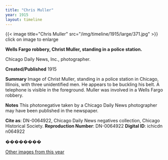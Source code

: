 ```yaml
---
title: "Chris Muller"
year: 1915
layout: timeline
---
```


{{< image title="Chris Muller" src="/img/timeline/1915/large/371.jpg" >}}
click on image to enlarge

__**Wells Fargo robbery, Christ Muller, standing in a police station.**__

Chicago Daily News, Inc., photographer.

**Created/Published**
1915

**Summary**
Image of Christ Muller, standing in a police station in Chicago, Illinois, with three unidentified men. He appears to be buckling his belt. A telephone is visible in the foreground. Muller was involved in a Wells Fargo robbery.

**Notes**
This photonegative taken by a Chicago Daily News photographer may have been published in the newspaper.

__Cite as__: DN-0064922, Chicago Daily News negatives collection, Chicago Historical Society.
__Reproduction Number__: DN-0064922
__Digital ID__: ichicdn n064922

�������� 

[Other images from this year](/historical/timeline/1915)